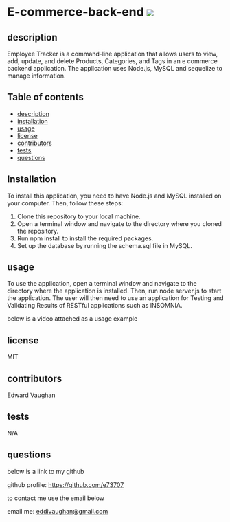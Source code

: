 # E-commerce-back-end <img src = 'https://img.shields.io/badge/license-MIT-red'/>

## description

Employee Tracker is a command-line application that allows users to view, add, update, and delete Products, Categories, and Tags in an e commerce backend application. The application uses Node.js, MySQL and sequelize to manage information.

## Table of contents

- [description](#description)
- [installation](#installation)
- [usage](#usage)
- [license](#license)
- [contributors](#contributors)
- [tests](#tests)
- [questions](#questions)

## Installation

To install this application, you need to have Node.js and MySQL installed on your computer. Then, follow these steps:

1. Clone this repository to your local machine.
2. Open a terminal window and navigate to the directory where you cloned the repository.
3. Run npm install to install the required packages.
4. Set up the database by running the schema.sql file in MySQL.

## usage

To use the application, open a terminal window and navigate to the directory where the application is installed. Then, run node server.js to start the application. The user will then need to use an application for Testing and Validating Results of RESTful applications such as INSOMNIA.

below is a video attached as a usage example

## license

MIT

## contributors

Edward Vaughan

## tests

N/A

## questions

below is a link to my github

github profile: https://github.com/e73707

to contact me use the email below

email me: eddivaughan@gmail.com
